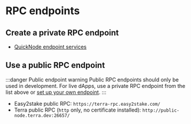 # RPC endpoints

## Create a private RPC endpoint

- [QuickNode endpoint services](https://www.quicknode.com/)

## Use a public RPC endpoint

:::danger Public endpoint warning
Public RPC endpoints should only be used in development. For live dApps, use a private RPC endpoint from the list above or [set up your own endpoint](/How-to/Run-a-full-Terra-node/Hardware-requirements.md).
:::

- Easy2stake public RPC: `https://terra-rpc.easy2stake.com/`
- Terra public RPC (`http` only, no certificate installed): `http://public-node.terra.dev:26657/`
